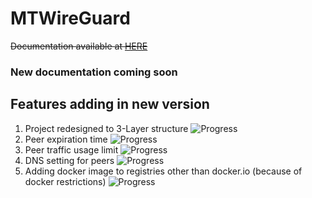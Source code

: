 # MTWireGuard
~~Documentation available at [HERE](https://mtwireguard.techgarage.ir/Documentation)~~
### New documentation coming soon

## Features adding in new version
1. Project redesigned to 3-Layer structure
![Progress](https://progress-bar.dev/100/?title=completed)
2. Peer expiration time
![Progress](https://progress-bar.dev/79/?title=testing)
3. Peer traffic usage limit
![Progress](https://progress-bar.dev/25/?title=working)
4. DNS setting for peers
![Progress](https://progress-bar.dev/0/?title=waiting)
5. Adding docker image to registries other than docker.io (because of docker restrictions)
![Progress](https://progress-bar.dev/0/?title=waiting)
